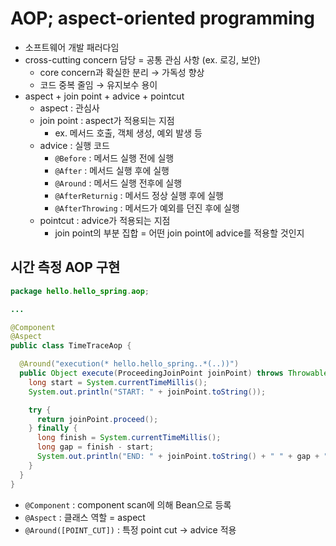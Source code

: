 # AOP; aspect-oriented programming

- 소프트웨어 개발 패러다임
- cross-cutting concern 담당 = 공통 관심 사항 (ex. 로깅, 보안)
    - core concern과 확실한 분리 → 가독성 향상
    - 코드 중복 줄임 → 유지보수 용이
- aspect + join point + advice + pointcut
    - aspect : 관심사
    - join point : aspect가 적용되는 지점
        - ex. 메서드 호출, 객체 생성, 예외 발생 등
    - advice : 실행 코드
        - `@Before` : 메서드 실행 전에 실행
        - `@After` : 메서드 실행 후에 실행
        - `@Around` : 메서드 실행 전후에 실행
        - `@AfterReturnig` : 메서드 정상 실행 후에 실행
        - `@AfterThrowing` : 메서드가 예외를 던진 후에 실행
    - pointcut : advice가 적용되는 지점
        - join point의 부분 집합 = 어떤 join point에 advice를 적용할 것인지

## 시간 측정 AOP 구현

```java
package hello.hello_spring.aop;

...

@Component
@Aspect
public class TimeTraceAop {

  @Around("execution(* hello.hello_spring..*(..))")
  public Object execute(ProceedingJoinPoint joinPoint) throws Throwable {
    long start = System.currentTimeMillis();
    System.out.println("START: " + joinPoint.toString());

    try {
      return joinPoint.proceed();
    } finally {
      long finish = System.currentTimeMillis();
      long gap = finish - start;
      System.out.println("END: " + joinPoint.toString() + " " + gap + "ms");
    }
  }
}
```

- `@Component` : component scan에 의해 Bean으로 등록
- `@Aspect` : 클래스 역할 = aspect
- `@Around([POINT_CUT])` : 특정 point cut → advice 적용